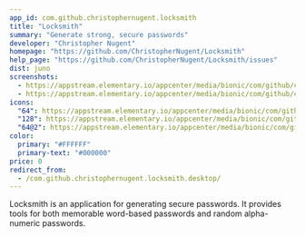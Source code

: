 ```yaml
---
app_id: com.github.christophernugent.locksmith
title: "Locksmith"
summary: "Generate strong, secure passwords"
developer: "Christopher Nugent"
homepage: "https://github.com/ChristopherNugent/Locksmith"
help_page: "https://github.com/ChristopherNugent/Locksmith/issues"
dist: juno
screenshots:
  - https://appstream.elementary.io/appcenter/media/bionic/com/github/christophernugent.locksmith/78774D9221CFAD4B364D7C9298644F4F/screenshots/image-1_orig.png
  - https://appstream.elementary.io/appcenter/media/bionic/com/github/christophernugent.locksmith/78774D9221CFAD4B364D7C9298644F4F/screenshots/image-2_orig.png
icons:
  "64": https://appstream.elementary.io/appcenter/media/bionic/com/github/christophernugent.locksmith/78774D9221CFAD4B364D7C9298644F4F/icons/64x64/com.github.christophernugent.locksmith_com.github.christophernugent.locksmith.png
  "128": https://appstream.elementary.io/appcenter/media/bionic/com/github/christophernugent.locksmith/78774D9221CFAD4B364D7C9298644F4F/icons/128x128/com.github.christophernugent.locksmith_com.github.christophernugent.locksmith.png
  "64@2": https://appstream.elementary.io/appcenter/media/bionic/com/github/christophernugent.locksmith/78774D9221CFAD4B364D7C9298644F4F/icons/64x64@2/com.github.christophernugent.locksmith_com.github.christophernugent.locksmith.png
color:
  primary: "#FFFFFF"
  primary-text: "#000000"
price: 0
redirect_from:
  - /com.github.christophernugent.locksmith.desktop/
---
```


<p>Locksmith is an application for generating secure passwords. It provides tools for both memorable word-based passwords and random alpha-numeric passwords.</p>